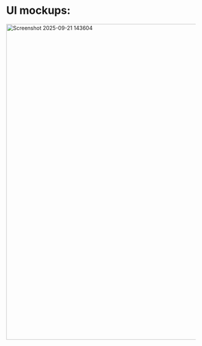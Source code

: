 # UI mockups: 
<img width="1893" height="838" alt="Screenshot 2025-09-21 143604" src="https://github.com/user-attachments/assets/8f0a4ce2-a0ed-48e2-a093-095c7d0a08fb" />
